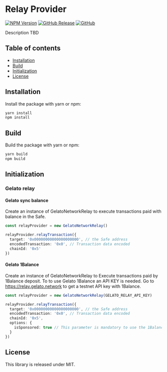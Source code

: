 # Relay Provider

[![NPM Version](https://badge.fury.io/js/%40safe-global%2Frelay-provider.svg)](https://badge.fury.io/js/%40safe-global%2Frelay-provider)
[![GitHub Release](https://img.shields.io/github/release/safe-global/account-abstraction-sdk.svg?style=flat)](https://github.com/safe-global/account-abstraction-sdk/releases)
[![GitHub](https://img.shields.io/github/license/safe-global/account-abstraction-sdk)](https://github.com/safe-global/account-abstraction-sdk/blob/main/packages/relay-provider/LICENSE.md)

Description TBD

## Table of contents

- [Installation](#installation)
- [Build](#build)
- [Initialization](#initialization)
- [License](#license)

## <a name="installation">Installation</a>

Install the package with yarn or npm:

```bash
yarn install
npm install
```

## <a name="build">Build</a>

Build the package with yarn or npm:

```bash
yarn build
npm build
```

## <a name="initialization">Initialization</a>

### Gelato relay

#### Gelato sync balance

Create an instance of GelatoNetworkRelay to execute transactions paid with balance in the Safe.

```typescript
const relayProvider = new GelatoNetworkRelay()

relayProvider.relayTransaction({
  target: '0x00000000000000000000', // the Safe address
  encodedTransaction: '0x0', // Transaction data encoded
  chainId: '0x5'
})
```

#### Gelato 1Balance

Create an instance of GelatoNetworkRelay to Execute transactions paid by 1Balance deposit.
To to use Gelato 1Balance an API KEY is needed. Go to https://relay.gelato.network to get a testnet API key with 1Balance.

```typescript
const relayProvider = new GelatoNetworkRelay(GELATO_RELAY_API_KEY)

relayProvider.relayTransaction({
  target: '0x00000000000000000000', // the Safe address
  encodedTransaction: '0x0', // Transaction data encoded
  chainId: '0x5',
  options: {
    isSponsored: true // This parameter is mandatory to use the 1Balance method
  }
})
```

## <a name="license">License</a>

This library is released under MIT.
